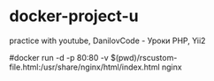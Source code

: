 # docker-project-u
practice with youtube, DanilovCode - Уроки PHP, Yii2

<!-- server {
    listen 80;
    server_name localhost;
    index index.php;
    root /var/www/public_html;
    location ~ \.php$ {
        try_files $uri =404;
        fastcgi_pass  172.17.0.3:9000;
        fastcgi_index index.php;
        include fastcgi_params;
        fastcgi_params SCRIPT_FILENAME $document_root$fastcgi_script_name;
    }

} -->



#docker run -d -p 80:80 -v $(pwd)/rscustom-file.html:/usr/share/nginx/html/index.html nginx



 <!-- it was a file .html
 hello world!!!!25
 Runing -->